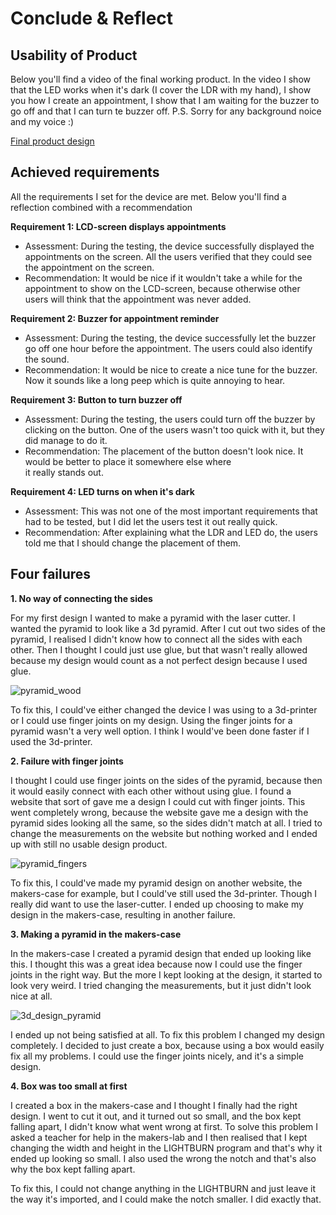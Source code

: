 # Conclude & Reflect

## Usability of Product

Below you'll find a video of the final working product. In the video I show that the LED works when it's dark (I cover 
the LDR with my hand), I show you how I create an appointment, I show that I am waiting for the buzzer to go off and 
that I can turn te buzzer off. P.S. Sorry for any background noice and my voice :)

[Final product design](https://youtu.be/wGgFLyGELOs)

## Achieved requirements

All the requirements I set for the device are met. Below you'll find a reflection combined with a recommendation

**Requirement 1: LCD-screen displays appointments**

- Assessment: During the testing, the device successfully displayed the appointments on the screen. All the users verified
that they could see the appointment on the screen.
- Recommendation: It would be nice if it wouldn't take a while for the appointment to show on the LCD-screen, because
 otherwise other users will think that the appointment was never added.

**Requirement 2: Buzzer for appointment reminder** 

- Assessment: During the testing, the device successfully let the buzzer go off one hour before the appointment. The users
could also identify the sound.
- Recommendation: It would be nice to create a nice tune for the buzzer. Now it sounds like a long peep which is quite 
annoying to hear.

**Requirement 3: Button to turn buzzer off**

- Assessment: During the testing, the users could turn off the buzzer by clicking on the button. One of the users wasn't
too quick with it, but they did manage to do it. 
- Recommendation: The placement of the button doesn't look nice. It would be better to place it somewhere else where  
it really stands out.

**Requirement 4: LED turns on when it's dark**

- Assessment: This was not one of the most important requirements that had to be tested, but I did let the users test it
out really quick. 
- Recommendation: After explaining what the LDR and LED do, the users told me that I should change the placement of them.

## Four failures

**1. No way of connecting the sides**

For my first design I wanted to make a pyramid with the laser cutter. I wanted the pyramid to look like a 3d pyramid. 
After I cut out two sides of the pyramid, I realised I didn't know how to connect all the sides with each other. Then I 
thought I could just use glue, but that wasn't really allowed because my design would count as a not perfect design because I 
used glue. 

![pyramid_wood](../assets/pyramid_wood_1.jpg)

To fix this, I could've either changed the device I was using to a 3d-printer or I could use finger joints on my design. 
Using the finger joints for a pyramid wasn't a very well option. I think I would've been done faster if I used the 
3d-printer. 

**2. Failure with finger joints**

I thought I could use finger joints on the sides of the pyramid, because then it would easily connect with each other
without using glue. I found a website that sort of gave me a design I could cut with finger joints. This went completely 
wrong, because the website gave me a design with the pyramid sides looking all the same, so the sides didn't match at all.
I tried to change the measurements on the website but nothing worked and I ended up with still no usable design product.

![pyramid_fingers](../assets/pyramid_fingers.jpg)

To fix this, I could've made my pyramid design on another website, the makers-case for example, but I could've still 
used the 3d-printer. Though I really did want to use the laser-cutter. I ended up choosing to make my design in the 
makers-case, resulting in another failure.

**3. Making a pyramid in the makers-case**

In the makers-case I created a pyramid design that ended up looking like this. I thought this was a great idea because 
now I could use the finger joints in the right way. But the more I kept looking at the design, it started to look very
weird. I tried changing the measurements, but it just didn't look nice at all.

![3d_design_pyramid](../assets/3d_pyramid_design.png)

I ended up not being satisfied at all. To fix this problem I changed my design completely. I decided to just create 
a box, because using a box would easily fix all my problems. I could use the finger joints nicely, and it's a simple 
design.

**4. Box was too small at first**

I created a box in the makers-case and I thought I finally had the right design. I went to cut it out, and it turned 
out so small, and the box kept falling apart, I didn't know what went wrong at first. To solve this problem I asked a
teacher for help in the makers-lab and I then realised that I kept changing the width and height in the LIGHTBURN program
and that's why it ended up looking so small. I also used the wrong the notch and that's also why the box kept falling apart.

To fix this, I could not change anything in the LIGHTBURN and just leave it the way it's imported, and I could make the 
notch smaller. I did exactly that.

